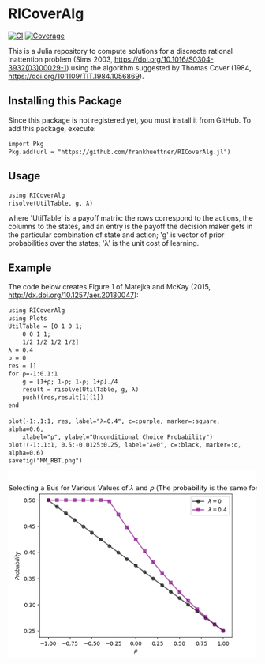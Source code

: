 # RICoverAlg
[![CI](https://github.com/frankhuettner/RICoverAlg.jl/actions/workflows/main.yml/badge.svg)](https://github.com/frankhuettner/RICoverAlg.jl/actions/workflows/main.yml)
[![Coverage](https://codecov.io/gh/FrankHuettner/RICoverAlg.jl/branch/main/graph/badge.svg)](https://codecov.io/gh/FrankHuettner/RICoverAlg.jl)


This is a Julia repository to compute solutions for a discrecte rational inattention problem (Sims 2003, https://doi.org/10.1016/S0304-3932(03)00029-1) using the algorithm suggested by Thomas Cover (1984, https://doi.org/10.1109/TIT.1984.1056869).

## Installing this Package
Since this package is not registered yet, you must install it from GitHub. To add this package, execute: 

    import Pkg
    Pkg.add(url = "https://github.com/frankhuettner/RICoverAlg.jl")

## Usage
    using RICoverAlg
    risolve(UtilTable, g, λ)
where 'UtilTable' is a payoff matrix: the rows correspond to the actions, the columns to the states, and an entry is the payoff the decision maker gets in the particular combination of state and action;
'g' is vector of prior probabilities over the states;
'λ' is the unit cost of learning.

## Example
The code below creates Figure 1 of Matejka and McKay (2015, http://dx.doi.org/10.1257/aer.20130047):

    using RICoverAlg
    using Plots
    UtilTable = [0 1 0 1;
        0 0 1 1;
        1/2 1/2 1/2 1/2]
    λ = 0.4
    ρ = 0
    res = []
    for ρ=-1:0.1:1
        g = [1+ρ; 1-ρ; 1-ρ; 1+ρ]./4
        result = risolve(UtilTable, g, λ)
        push!(res,result[1][1])
    end

    plot(-1:.1:1, res, label="λ=0.4", c=:purple, marker=:square, alpha=0.6,
        xlabel="ρ", ylabel="Unconditional Choice Probability")
    plot!(-1:.1:1, 0.5:-0.0125:0.25, label="λ=0", c=:black, marker=:o, alpha=0.6)
    savefig("MM_RBT.png") 	
![alt text](doc/img/MM_RBT.png "Figure 1 of Majetka and McKay (2015) -- computation done with the package RICoverAlg")
